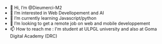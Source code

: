 - 👋 Hi, I’m @Dieumerci-M2
- 👀 I’m interested in Web Devellopement and AI
- 🌱 I’m currently learning Javascript/python
- 💞️ I’m looking to get a remote job on web and mobile developpement 
- 📫 How to reach me : I'm student at ULPGL university and also at Goma Digital Academy (DRC)

<!---
Dieumerci-M2/Dieumerci-M2 is a ✨ special ✨ repository because its `README.md` (this file) appears on your GitHub profile.
You can click the Preview link to take a look at your changes.
--->
